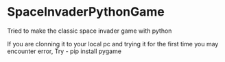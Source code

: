 # SpaceInvaderPythonGame
Tried to make the classic space invader game with python

If you are clonning it to your local pc and trying it for the first time you may encounter error,
Try - pip install pygame
